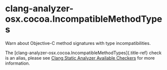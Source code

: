 # clang-analyzer-osx.cocoa.IncompatibleMethodTypes

Warn about Objective-C method signatures with type incompatibilities.

The [clang-analyzer-osx.cocoa.IncompatibleMethodTypes]{.title-ref} check
is an alias, please see [Clang Static Analyzer Available
Checkers](https://clang.llvm.org/docs/analyzer/checkers.html#osx-cocoa-incompatiblemethodtypes)
for more information.
